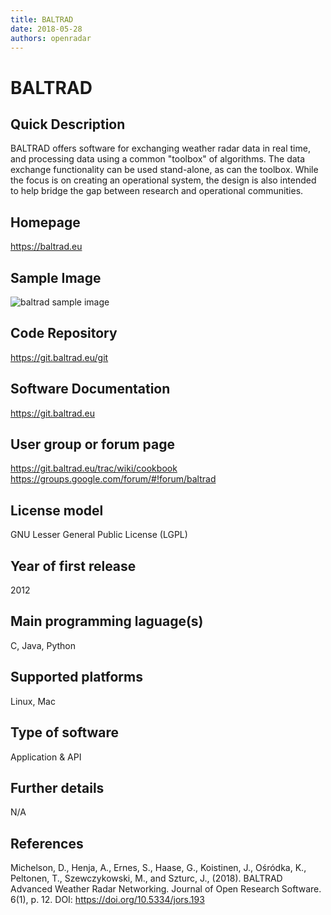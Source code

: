 ```yaml
---
title: BALTRAD
date: 2018-05-28
authors: openradar
---
```


# BALTRAD

## Quick Description

BALTRAD offers software for exchanging weather radar data in real time, and processing data using a common "toolbox" of algorithms. The data exchange functionality can be used stand-alone, as can the toolbox. While the focus is on creating an operational system, the design is also intended to help bridge the gap between research and operational communities.

## Homepage
<https://baltrad.eu>

## Sample Image
![baltrad sample image](../images/BALTRAD-logo-small.png)



## Code Repository

<https://git.baltrad.eu/git>

## Software Documentation

<https://git.baltrad.eu>

## User group or forum page
<https://git.baltrad.eu/trac/wiki/cookbook>
<https://groups.google.com/forum/#!forum/baltrad>

## License model
GNU Lesser General Public License (LGPL)

## Year of first release
2012

## Main programming laguage(s)
C, Java, Python

## Supported platforms
Linux, Mac

## Type of software
Application & API

## Further details
N/A

## References
Michelson, D., Henja, A., Ernes, S., Haase, G., Koistinen, J., Ośródka, K., Peltonen, T., Szewczykowski, M., and Szturc, J., (2018). BALTRAD Advanced Weather Radar Networking. Journal of Open Research Software. 6(1), p. 12. DOI: <https://doi.org/10.5334/jors.193>
